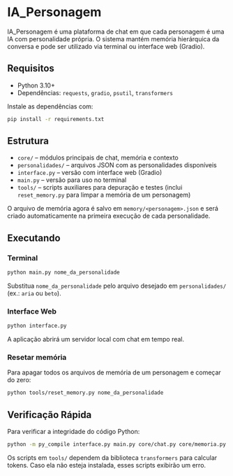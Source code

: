 # IA_Personagem

IA_Personagem é uma plataforma de chat em que cada personagem é uma IA com personalidade própria. O sistema mantém memória hierárquica da conversa e pode ser utilizado via terminal ou interface web (Gradio).

## Requisitos

- Python 3.10+
- Dependências: `requests`, `gradio`, `psutil`, `transformers`

Instale as dependências com:

```bash
pip install -r requirements.txt
```

## Estrutura

- `core/` – módulos principais de chat, memória e contexto
- `personalidades/` – arquivos JSON com as personalidades disponíveis
- `interface.py` – versão com interface web (Gradio)
- `main.py` – versão para uso no terminal
- `tools/` – scripts auxiliares para depuração e testes (inclui `reset_memory.py` para limpar a memória de um personagem)

O arquivo de memória agora é salvo em `memory/<personagem>.json` e será criado automaticamente na primeira execução de cada personalidade.

## Executando

### Terminal

```bash
python main.py nome_da_personalidade
```
Substitua `nome_da_personalidade` pelo arquivo desejado em `personalidades/` (ex.: `aria` ou `beto`).

### Interface Web

```bash
python interface.py
```

A aplicação abrirá um servidor local com chat em tempo real.

### Resetar memória

Para apagar todos os arquivos de memória de um personagem e começar do zero:

```bash
python tools/reset_memory.py nome_da_personalidade
```


## Verificação Rápida

Para verificar a integridade do código Python:

```bash
python -m py_compile interface.py main.py core/chat.py core/memoria.py core/contexto.py core/resumo.py tools/debug_tokens.py tools/performance_test.py "tools/teste local.py"
```

Os scripts em `tools/` dependem da biblioteca `transformers` para calcular tokens. Caso ela não esteja instalada, esses scripts exibirão um erro.

